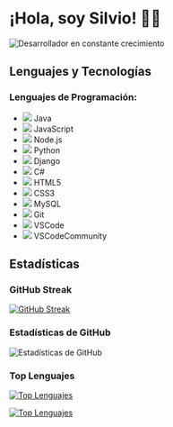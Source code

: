 # ¡Hola, soy Silvio! 👨‍💻

![Desarrollador en constante crecimiento](https://i.gifer.com/1Kte.gif)

## Lenguajes y Tecnologías
### Lenguajes de Programación:
- ![](https://img.icons8.com/color/48/000000/java-coffee-cup-logo--v2.png) Java
- ![](https://img.icons8.com/color/48/000000/javascript--v2.png) JavaScript
- ![](https://img.icons8.com/color/48/000000/nodejs.png) Node.js
- ![](https://img.icons8.com/color/48/000000/python--v2.png) Python
- ![](https://img.icons8.com/color/48/000000/django.png) Django
- ![](https://img.icons8.com/color/48/000000/c-sharp-logo.png) C#
- ![](https://img.icons8.com/color/48/000000/html-5--v1.png) HTML5
- ![](https://img.icons8.com/color/48/000000/css3.png) CSS3
- ![](https://img.icons8.com/color/48/000000/mysql-logo.png) MySQL
- ![](https://img.icons8.com/color/48/000000/git.png) Git
- ![](https://img.icons8.com/color/48/000000/visual-studio-code-2019.png) VSCode
- ![](https://img.icons8.com/color/48/000000/visual-studio.png) VSCodeCommunity

## Estadísticas
### GitHub Streak
[![GitHub Streak](https://github-readme-streak-stats.herokuapp.com?user=msilvio12&theme=dark&background=0D1117&stroke=00D4FF&ring=00D4FF&fire=DD2727&currStreakLabel=DD2727&currStreakNum=DD2727&sideNums=00D4FF&sideLabels=00D4FF&dates=DD2727)](https://git.io/streak-stats)

### Estadísticas de GitHub
![Estadísticas de GitHub](https://github-readme-stats.vercel.app/api?username=msilvio12&show_icons=true&theme=dark&icon_color=00D4FF&title_color=00D4FF&bg_color=0D1117&text_color=FFFFFF&hide_border=true)

### Top Lenguajes
[![Top Lenguajes](https://github-readme-stats.vercel.app/api/top-langs/?username=msilvio12&hide_progress=true&theme=dark&icon_color=00D4FF&title_color=00D4FF&bg_color=0D1117&text_color=FFFFFF&hide_border=true)](https://github.com/msilvio12/github-readme-stats)

[![Top Lenguajes](https://github-readme-stats.vercel.app/api/top-langs/?username=msilvio12&layout=compact&theme=dark&icon_color=00D4FF&title_color=00D4FF&bg_color=0D1117&text_color=FFFFFF&hide_border=true)](https://github.com/msilvio12/github-readme-stats)
